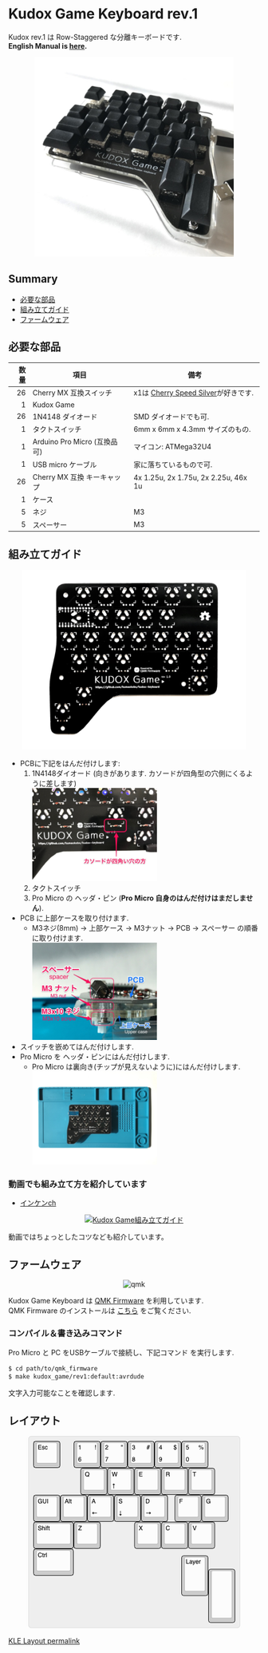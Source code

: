 # Kudox Game Keyboard rev.1

Kudox rev.1 は Row-Staggered な分離キーボードです.  
**English Manual is [here](README.md).**

<p align="center">
<img src="../img/kudox-game-pcb.jpg" alt="Kudox Game image" width="400"/>
</p>

## Summary

  - [必要な部品](#必要な部品)
  - [組み立てガイド](#組み立てガイド)
  - [ファームウェア](#ファームウェア)

## 必要な部品

| 数量 | 項目                                           | 備考                                                |
|----:|-----------------------------------------------|-----------------------------------------------------|
|  26 | Cherry MX 互換スイッチ                          | x1は [Cherry Speed Silver](https://www.cherrymx.de/en/mx-original/mx-speed-silver.html)が好きです.|
|   1 | Kudox Game                                    |                                                     |
|  26 | 1N4148 ダイオード                               | SMD ダイオードでも可.                                  |
|   1 | タクトスイッチ                                  | 6mm x 6mm x 4.3mm サイズのもの.                       |
|   1 | Arduino Pro Micro (互換品可)                   | マイコン: ATMega32U4                                  |
|   1 | USB micro ケーブル                             | 家に落ちているもので可.                                 |
|  26 | Cherry MX 互換 キーキャップ                     | 4x 1.25u, 2x 1.75u, 2x 2.25u, 46x 1u                |
|   1 | ケース                                         |                                                     |
|   5 | ネジ                                           | M3                                                  |
|   5 | スペーサー                                      | M3                                                  |


## 組み立てガイド

<p align="center">
<img src="../img/pcb-image-kudox-game.jpg" alt="Kudox Game PCB" width="450"/>
</p>


- PCBに下記をはんだ付けします:
  1. 1N4148ダイオード (向きがあります. カソードが四角型の穴側にくるように差します)<br/><div><img src="../img/kudox-game-diode.jpg" alt="Kudox Game diode" width="250"/></div>
  2. タクトスイッチ
  3. Pro Micro の ヘッダ・ピン (**Pro Micro 自身のはんだ付けはまだしません**).
- PCB に上部ケースを取り付けます.
  * M3ネジ(8mm) → 上部ケース → M3ナット → PCB → スペーサー の順番に取り付けます.<br/><div><img src="../img/kudox-case.jpg" alt="Kudox case" width="250"/></div>
- スイッチを嵌めてはんだ付けします.
- Pro Micro を ヘッダ・ピンにはんだ付けします.
  - Pro Micro は裏向き(チップが見えないように)にはんだ付けします.<br/><div><img src="../img/kudox-game-promicro.jpg" alt="Kudox Game ProMicro" width="250"/></div>


### 動画でも組み立て方を紹介しています

- [インケンch](https://www.youtube.com/channel/UCXJZdip7JmW74HQHCtfYzFw)

<p align="center">
<a href="https://www.youtube.com/watch?v=f3dFaBmC-ak"><img src="https://img.youtube.com/vi/f3dFaBmC-ak/0.jpg" alt="Kudox Game組み立てガイド" width="300"/></a>
</p>

動画ではちょっとしたコツなども紹介しています。


## ファームウェア

<p align="center">
<img src="../img/qmk-badge-dark.png" alt="qmk" width="200"/>
</p>

Kudox Game Keyboard は [QMK Firmware](https://github.com/qmk/qmk_firmware) を利用しています.  
QMK Firmware のインストールは [こちら](https://docs.qmk.fm/#/newbs_getting_started) をご覧ください.  

### コンパイル＆書き込みコマンド

Pro Micro と PC をUSBケーブルで接続し、下記コマンド を実行します.

```sh
$ cd path/to/qmk_firmware
$ make kudox_game/rev1:default:avrdude
```

文字入力可能なことを確認します.



## レイアウト

<p align="center">
<img src="../img/kudox-game-layout.png" alt="Kudox rev1.0 layout"/>
</p>

[KLE Layout permalink](http://www.keyboard-layout-editor.com/##@_name=Kudox%20Game%20keyboard&author=Kumao%20Kobo%20(https%2F:%2F%2F%2F%2Fgithub.com%2F%2Fkumaokobo)%3B&@_x:-9.5&w:14&h:5&d:true%3B&=4%0A%0A$&_x:-4.5%3B&=Esc&_x:0.5%3B&=1%0A6%0A!&=2%0A7%0A%22&=3%0A8%0A%23&=4%0A9%0A$&=5%0A0%0A%25%3B&@_x:1.75%3B&=Q&=W%0A%E2%86%91&=E&=R&=T%3B&@=GUI&=Alt&=A%0A%E2%86%90&=S%0A%E2%86%93&=D%0A%E2%86%92&_x:0.25%3B&=F&=G%3B&@_w:1.5%3B&=Shift&=Z&_x:1.25%3B&=X&=C&=V%3B&@_w:1.5%3B&=Ctrl%3B&@_y:-0.75&x:5.5&h:1.5%3B&=Layer%3B&@_y:-0.5&x:6.5&a:7&h:2%3B&=)
